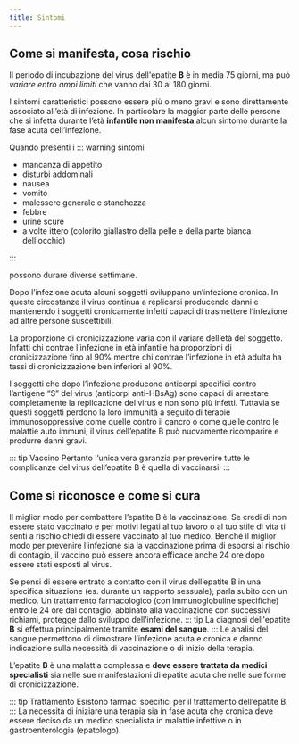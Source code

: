 ```yaml
---
title: Sintomi
---
```


## Come si manifesta, cosa rischio

Il periodo di incubazione del virus dell'epatite **B** è in media 75 giorni, ma può _variare entro ampi limiti_ che vanno dai 30 ai 180 giorni.

I sintomi caratteristici possono essere più o meno gravi e sono direttamente associato all’età di infezione. In particolare la maggior parte delle persone che si infetta durante l’età **infantile non manifesta** alcun sintomo durante la fase acuta dell’infezione.

Quando presenti i
::: warning sintomi

- mancanza di appetito
- disturbi addominali
- nausea
- vomito
- malessere generale e stanchezza
- febbre
- urine scure
- a volte ittero (colorito giallastro della pelle e della parte bianca dell'occhio)

:::

possono durare diverse settimane.

Dopo l’infezione acuta alcuni soggetti sviluppano un’infezione cronica. In queste circostanze il virus continua a replicarsi producendo danni e mantenendo i soggetti cronicamente infetti capaci di trasmettere l’infezione ad altre persone suscettibili.

La proporzione di cronicizzazione varia con il variare dell’età del soggetto. Infatti chi contrae l’infezione in età infantile ha proporzioni di cronicizzazione fino al 90% mentre chi contrae l’infezione in età adulta ha tassi di cronicizzazione ben inferiori al 90%.

I soggetti che dopo l’infezione producono anticorpi specifici contro l’antigene “S” del virus (anticorpi anti-HBsAg) sono capaci di arrestare completamente la replicazione del virus e non sono più infetti. Tuttavia se questi soggetti perdono la loro immunità a seguito di terapie immunosoppressive come quelle contro il cancro o come quelle contro le malattie auto immuni, il virus dell’epatite B può nuovamente ricomparire e produrre danni gravi.

::: tip Vaccino
Pertanto l’unica vera garanzia per prevenire tutte le complicanze del virus dell’epatite B è quella di vaccinarsi.
:::

## Come si riconosce e come si cura

Il miglior modo per combattere l’epatite B è la vaccinazione. Se credi di non essere stato vaccinato e per motivi legati al tuo lavoro o al tuo stile di vita ti senti a rischio chiedi di essere vaccinato al tuo medico. Benché il miglior modo per prevenire l’infezione sia la vaccinazione prima di esporsi al rischio di contagio, il vaccino può essere ancora efficace anche 24 ore dopo essere stati esposti al virus.

Se pensi di essere entrato a contatto con il virus dell’epatite B in una specifica situazione (es. durante un rapporto sessuale), parla subito con un medico. Un trattamento farmacologico (con immunoglobuline specifiche) entro le 24 ore dal contagio, abbinato alla vaccinazione con successivi richiami, protegge dallo sviluppo dell’infezione.
::: tip La diagnosi
dell'epatite **B** si effettua principalmente tramite **esami del sangue**.
:::
Le analisi del sangue permettono di dimostrare l’infezione acuta e cronica e danno indicazione sulla necessità di vaccinazione o di inizio della terapia.

L’epatite **B** è una malattia complessa e **deve essere trattata da medici specialisti** sia nelle sue manifestazioni di epatite acuta che nelle sue forme di cronicizzazione.

::: tip Trattamento
Esistono farmaci specifici per il trattamento dell’epatite B.
:::
La necessità di iniziare una terapia sia in fase acuta che cronica deve essere deciso da un medico specialista in malattie infettive o in gastroenterologia (epatologo).
